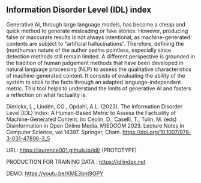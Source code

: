 ## Information Disorder Level (IDL) index

Generative AI, through large language models, has become a cheap and quick method to generate misleading or fake stories. However, producing false or inaccurate results is not always intentional, as machine-generated contents are subject to “artificial hallucinations”. Therefore, defining the (non)human nature of the author seems pointless, especially since detection methods still remain limited. A different perspective is grounded in the tradition of human judgement methods that have been developed in natural language processing (NLP) to assess the qualitative characteristics of machine-generated content. It consists of evaluating the ability of the system to stick to the facts through an adapted language-independent metric. This tool helps to understand the limits of generative AI and fosters a reflection on what factuality is.

Dierickx, L., Lindén, CG., Opdahl, A.L. (2023). The Information Disorder Level (IDL) Index: A Human-Based Metric to Assess the Factuality of Machine-Generated Content. In: Ceolin, D., Caselli, T., Tulin, M. (eds) Disinformation in Open Online Media. MISDOOM 2023. Lecture Notes in Computer Science, vol 14397. Springer, Cham. https://doi.org/10.1007/978-3-031-47896-3_5

URL: https://laurence001.github.io/idl/ (PROTOTYPE)

PRODUCTION FOR TRAINING DATA : https://idlindex.net

DEMO: https://youtu.be/KME3bnt9OPY
